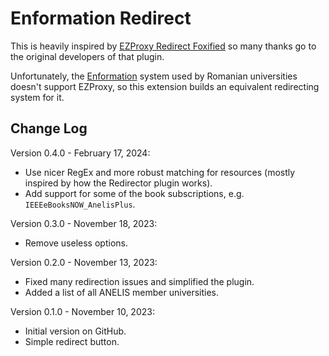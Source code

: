 Enformation Redirect
====================

This is heavily inspired by [EZProxy Redirect Foxified](https://github.com/metronidazole/EZProxyRedirectFoxified)
so many thanks go to the original developers of that plugin.

Unfortunately, the [Enformation](https://www.e-nformation.ro) system used by
Romanian universities doesn't support EZProxy, so this extension builds an
equivalent redirecting system for it.

Change Log
----------

Version 0.4.0 - February 17, 2024:
* Use nicer RegEx and more robust matching for resources (mostly inspired by how
  the Redirector plugin works).
* Add support for some of the book subscriptions, e.g. `IEEEeBooksNOW_AnelisPlus`.

Version 0.3.0 - November 18, 2023:
* Remove useless options.

Version 0.2.0 - November 13, 2023:
* Fixed many redirection issues and simplified the plugin.
* Added a list of all ANELIS member universities.

Version 0.1.0 - November 10, 2023:
* Initial version on GitHub.
* Simple redirect button.
